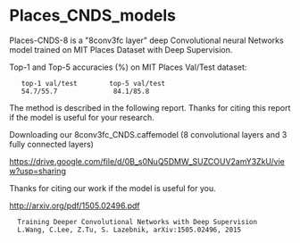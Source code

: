 # Places_CNDS_models

Places-CNDS-8 is a "8conv3fc layer" deep Convolutional neural Networks model trained on MIT Places Dataset with Deep Supervision. 

Top-1 and Top-5 accuracies (%) on MIT Places Val/Test dataset:

       top-1 val/test        top-5 val/test
       54.7/55.7              84.1/85.8

The method is described in the following report. 
Thanks for citing this report if the model is useful for your research. 

Downloading our 8conv3fc_CNDS.caffemodel (8 convolutional layers and 3 fully connected layers)

https://drive.google.com/file/d/0B_s0NuQ5DMW_SUZCOUV2amY3ZkU/view?usp=sharing

Thanks for citing our work if the model is useful for you.  

http://arxiv.org/pdf/1505.02496.pdf

      Training Deeper Convolutional Networks with Deep Supervision
      L.Wang, C.Lee, Z.Tu, S. Lazebnik, arXiv:1505.02496, 2015

